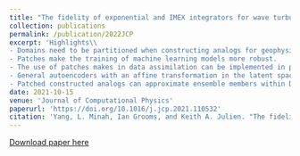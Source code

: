 ```yaml
---
title: "The fidelity of exponential and IMEX integrators for wave turbulence: Introduction of a new near-minimax integrating factor scheme."
collection: publications
permalink: /publication/2022JCP
excerpt: 'Highlights\\
- Domains need to be partitioned when constructing analogs for geophysical models.
- Patches make the training of machine learning models more robust.
- The use of patches makes in data assimilation can be implemented in parallel.
- General autoencoders with an affine transformation in the latent space can be used.
- Patched constructed analogs can approximate ensemble members within DA methods.'
date: 2021-10-15
venue: 'Journal of Computational Physics'
paperurl: 'https://doi.org/10.1016/j.jcp.2021.110532'
citation: 'Yang, L. Minah, Ian Grooms, and Keith A. Julien. "The fidelity of exponential and IMEX integrators for wave turbulence: introduction of a new near-minimax integrating factor scheme." Journal of Computational Physics 434 (2021): 109992.'
---
```


[Download paper here](https://doi.org/10.1016/j.jcp.2021.110532)
